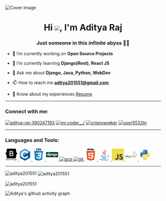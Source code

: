 ![Cover Image](https://64.media.tumblr.com/13d2c753eed929097cc13bbb1d3e482c/244060921ab77c76-5f/s2048x3072/ae238518f2d1bf3c0b68c97a94ff9ba5f7a8b59c.gifv)
<h1 align="center">Hi <img src="https://raw.githubusercontent.com/MartinHeinz/MartinHeinz/master/wave.gif" width="30px">, I'm Aditya Raj</h1>
<h3 align="center">Just someone in this infinite abyss 👾✨</h3>

- 🔭 I’m currently working on **Open Source Projects**

- 🌱 I’m currently learning **Django(Rest), React JS**

- 💬 Ask me about **Django, Java, Python, WebDev**

- 📫 How to reach me **aditya201551@gmail.com**

- 📄 Know about my experiences [Resume](https://drive.google.com/file/d/17snh2TL-0q9IM1p6eXN3HjsddLZFDxJw/view?usp=sharing)


<hr>
<h3 align="left">Connect with me:</h3>
<p align="left">
<a href="https://linkedin.com/in/aditya-raj-390247193" target="blank"><img align="center" src="https://cdn.jsdelivr.net/npm/simple-icons@3.0.1/icons/linkedin.svg" alt="aditya-raj-390247193" height="30" width="40" /></a>
<a href="https://instagram.com/mr.coder__/" target="blank"><img align="center" src="https://cdn.jsdelivr.net/npm/simple-icons@3.0.1/icons/instagram.svg" alt="mr.coder__/" height="30" width="40" /></a>
<a href="https://www.hackerrank.com/crispywreker" target="blank"><img align="center" src="https://cdn.jsdelivr.net/npm/simple-icons@3.0.1/icons/hackerrank.svg" alt="crispywreker" height="30" width="40" /></a>
<a href="https://www.leetcode.com/user5532tn" target="blank"><img align="center" src="https://cdn.jsdelivr.net/npm/simple-icons@3.0.1/icons/leetcode.svg" alt="user5532tn" height="30" width="40" /></a>
</p>
<hr>

<h3 align="left">Languages and Tools:</h3>
<p align="left"> <a href="https://getbootstrap.com" target="_blank"> <img src="https://raw.githubusercontent.com/devicons/devicon/master/icons/bootstrap/bootstrap-plain-wordmark.svg" alt="bootstrap" width="40" height="40"/> </a> <a href="https://www.cprogramming.com/" target="_blank"> <img src="https://raw.githubusercontent.com/devicons/devicon/master/icons/c/c-original.svg" alt="c" width="40" height="40"/> </a> <a href="https://www.w3schools.com/css/" target="_blank"> <img src="https://raw.githubusercontent.com/devicons/devicon/master/icons/css3/css3-original-wordmark.svg" alt="css3" width="40" height="40"/> </a> <a href="https://www.djangoproject.com/" target="_blank"> <img src="https://raw.githubusercontent.com/devicons/devicon/master/icons/django/django-original.svg" alt="django" width="40" height="40"/> </a> <a href="https://cloud.google.com" target="_blank"> <img src="https://www.vectorlogo.zone/logos/google_cloud/google_cloud-icon.svg" alt="gcp" width="40" height="40"/> </a> <a href="https://git-scm.com/" target="_blank"> <img src="https://www.vectorlogo.zone/logos/git-scm/git-scm-icon.svg" alt="git" width="40" height="40"/> </a> <a href="https://www.w3.org/html/" target="_blank"> <img src="https://raw.githubusercontent.com/devicons/devicon/master/icons/html5/html5-original-wordmark.svg" alt="html5" width="40" height="40"/> </a> <a href="https://www.java.com" target="_blank"> <img src="https://raw.githubusercontent.com/devicons/devicon/master/icons/java/java-original.svg" alt="java" width="40" height="40"/> </a> <a href="https://developer.mozilla.org/en-US/docs/Web/JavaScript" target="_blank"> <img src="https://raw.githubusercontent.com/devicons/devicon/master/icons/javascript/javascript-original.svg" alt="javascript" width="40" height="40"/> </a> <a href="https://www.mysql.com/" target="_blank"> <img src="https://raw.githubusercontent.com/devicons/devicon/master/icons/mysql/mysql-original-wordmark.svg" alt="mysql" width="40" height="40"/> </a> <a href="https://www.python.org" target="_blank"> <img src="https://raw.githubusercontent.com/devicons/devicon/master/icons/python/python-original.svg" alt="python" width="40" height="40"/> </a> </p>
<hr>

<img align="left" src="https://github-readme-stats.vercel.app/api/top-langs?username=aditya201551&show_icons=true&theme=onedark&locale=en&layout=compact" alt="aditya201551" />

&nbsp;<img align="center" src="https://github-readme-stats.vercel.app/api?username=aditya201551&show_icons=true&theme=onedark&locale=en" alt="aditya201551" />

<img align="center" src="https://github-readme-streak-stats.herokuapp.com/?user=aditya201551&" alt="aditya201551" />

![Aditya's github activity graph](https://activity-graph.herokuapp.com/graph?username=aditya201551&bg_color=000000&color=FFFFFF&line=FFFFFF&point=00FF00)
